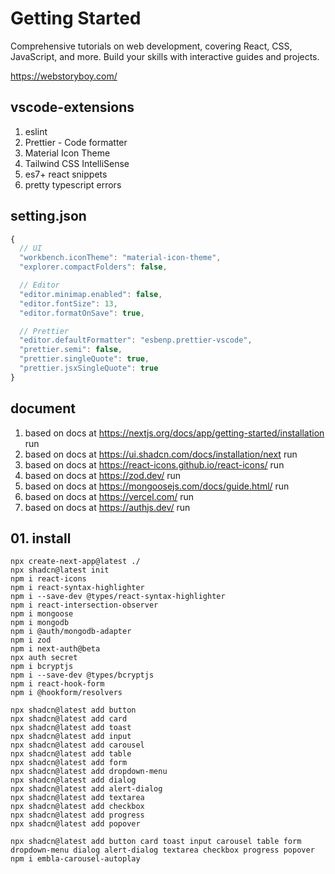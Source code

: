 # Getting Started

Comprehensive tutorials on web development, covering React, CSS, JavaScript, and more. Build your skills with interactive guides and projects.

https://webstoryboy.com/

## vscode-extensions

1.  eslint
2.  Prettier - Code formatter
3.  Material Icon Theme
4.  Tailwind CSS IntelliSense
5.  es7+ react snippets
6.  pretty typescript errors

## setting.json

```js
{
  // UI
  "workbench.iconTheme": "material-icon-theme",
  "explorer.compactFolders": false,

  // Editor
  "editor.minimap.enabled": false,
  "editor.fontSize": 13,
  "editor.formatOnSave": true,

  // Prettier
  "editor.defaultFormatter": "esbenp.prettier-vscode",
  "prettier.semi": false,
  "prettier.singleQuote": true,
  "prettier.jsxSingleQuote": true
}
```

## document

1. based on docs at https://nextjs.org/docs/app/getting-started/installation run
2. based on docs at https://ui.shadcn.com/docs/installation/next run
3. based on docs at https://react-icons.github.io/react-icons/ run
4. based on docs at https://zod.dev/ run
5. based on docs at https://mongoosejs.com/docs/guide.html/ run
6. based on docs at https://vercel.com/ run
7. based on docs at https://authjs.dev/ run

## 01. install

```
npx create-next-app@latest ./
npx shadcn@latest init
npm i react-icons
npm i react-syntax-highlighter
npm i --save-dev @types/react-syntax-highlighter
npm i react-intersection-observer
npm i mongoose
npm i mongodb
npm i @auth/mongodb-adapter
npm i zod
npm i next-auth@beta
npx auth secret
npm i bcryptjs
npm i --save-dev @types/bcryptjs
npm i react-hook-form
npm i @hookform/resolvers
```

```
npx shadcn@latest add button
npx shadcn@latest add card
npx shadcn@latest add toast
npx shadcn@latest add input
npx shadcn@latest add carousel
npx shadcn@latest add table
npx shadcn@latest add form
npx shadcn@latest add dropdown-menu
npx shadcn@latest add dialog
npx shadcn@latest add alert-dialog
npx shadcn@latest add textarea
npx shadcn@latest add checkbox
npx shadcn@latest add progress
npx shadcn@latest add popover
```

```
npx shadcn@latest add button card toast input carousel table form dropdown-menu dialog alert-dialog textarea checkbox progress popover
npm i embla-carousel-autoplay
```
